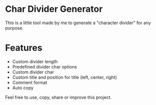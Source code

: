 # Char Divider Generator
This is a little tool made by me to generate a "character divider" for any purpose.

# Features
* Custom divider length
* Predefined divider char options
* Custom divider char
* Custom title and position for title (left, center, right)
* Comment format
* Auto copy

Feel free to use, copy, share or improve this project.
